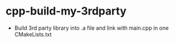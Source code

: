 # cpp-build-my-3rdparty
* Build 3rd party library into .a file and link with main.cpp in one CMakeLists.txt

